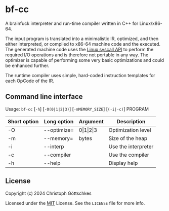 # bf-cc

A brainfuck interpreter and run-time compiler written in C++ for Linux/x86-64.

The input program is translated into a minimalistic IR, optimized, and then
either interpreted, or compiled to x86-64 machine code and the executed.  The
generated machine code uses the
[Linux syscall API](https://github.com/torvalds/linux/blob/v4.17/arch/x86/entry/syscalls/syscall_64.tbl)
to perform the required I/O operations and is therefore not portable in any
way.  The optimizer is capable of performing some very basic optimizations and
could be enhanced further.

The runtime compiler uses simple, hard-coded instruction templates for each
OpCode of the IR.

## Command line interface

Usage: `bf-cc` [`-h`] [`-O(0|1|2|3)`] [`-mMEMORY_SIZE`] [`(-i|-c)`] PROGRAM

| Short option | Long option | Argument   | Description         |
|--------------|-------------|------------|---------------------|
| -O           | --optimize= | 0\|1\|2\|3 | Optimization level  |
| -m           | --memory=   | bytes      | Size of the heap    |
| -i           | --interp    |            | Use the interpreter |
| -c           | --compiler  |            | Use the compiler    |
| -h           | --help      |            | Display help        |

## License

Copyright (c) 2024 Christoph Göttschkes

Licensed under the [MIT](https://opensource.org/licenses/MIT) License.
See the `LICENSE` file for more info.
